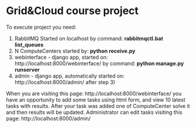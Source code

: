 # Grid&Cloud course project

To execute project you need:
1) RabbitMQ Started on localhost by command: <b>rabbitmqctl.bat list_queues</b>
2) N ComputeCenters started by: <b>python receive.py</b>
3) webinterface - django app, started on: http://localhost:8000/webinterface/ by command: <b>python manage.py runserver</b>
4) admin - django app, automatically started on: http://localhost:8000/admin/ after step 3)

When you are visiting this page: http://localhost:8000/webinterface/
you have an opportunity to add some tasks using html form, and view 10 latest tasks with results.
After your task was added one of ComputeCenter solve it and then results will be updated.
Administrator can edit tasks visiting this page: http://localhost:8000/admin/
